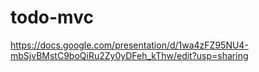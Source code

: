 # todo-mvc

https://docs.google.com/presentation/d/1wa4zFZ95NU4-mbSjvBMstC9boQiRu2Zy0yDFeh_kThw/edit?usp=sharing
